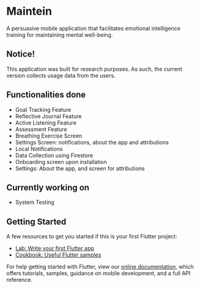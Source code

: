 # Maintein

A persuasive mobile application that facilitates emotional intelligence training for maintaining mental well-being.

## Notice!
This application was built for research purposes. As such, the current version collects usage data from the users.


## Functionalities done
* Goal Tracking Feature
* Reflective Journal Feature
* Active Listening Feature
* Assessment Feature
* Breathing Exercise Screen
* Settings Screen: notifications, about the app and attributions
* Local Notifications
* Data Collection using Firestore
* Onboarding screen upon installation
* Settings: About the app, and screen for attributions

## Currently working on
* System Testing
 
 
 
## Getting Started
A few resources to get you started if this is your first Flutter project:

- [Lab: Write your first Flutter app](https://flutter.dev/docs/get-started/codelab)
- [Cookbook: Useful Flutter samples](https://flutter.dev/docs/cookbook)

For help getting started with Flutter, view our
[online documentation](https://flutter.dev/docs), which offers tutorials,
samples, guidance on mobile development, and a full API reference.

